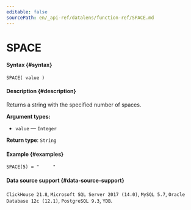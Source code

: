 ```yaml
---
editable: false
sourcePath: en/_api-ref/datalens/function-ref/SPACE.md
---
```


# SPACE



#### Syntax {#syntax}


```
SPACE( value )
```

#### Description {#description}
Returns a string with the specified number of spaces.

**Argument types:**
- `value` — `Integer`


**Return type**: `String`

#### Example {#examples}

```
SPACE(5) = "     "
```


#### Data source support {#data-source-support}

`ClickHouse 21.8`, `Microsoft SQL Server 2017 (14.0)`, `MySQL 5.7`, `Oracle Database 12c (12.1)`, `PostgreSQL 9.3`, `YDB`.

